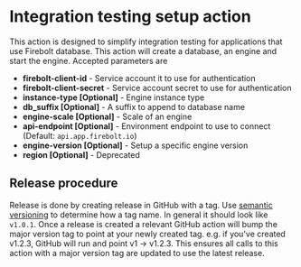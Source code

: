 # Integration testing setup action
This action is designed to simplify integration testing for applications that use Firebolt database. This action will create a database, an engine and start the engine. Accepted parameters are

- **firebolt-client-id** - Service account it to use for authentication
- **firebolt-client-secret** - Service account secret to use for authentication
- **instance-type [Optional]** - Engine instance type
- **db_suffix [Optional]** - A suffix to append to database name
- **engine-scale [Optional]** - Scale of an engine
- **api-endpoint [Optional]** -  Environment endpoint to use to connect (Default: `api.app.firebolt.io`)
- **engine-version [Optional]** - Setup a specific engine version
- **region [Optional]** - Deprecated

## Release procedure
Release is done by creating release in GitHub with a tag. Use [semantic versioning](https://semver.org/) to determine how a tag name. In general it should look like `v1.0.1`.
Once a release is created a relevant GitHub action will bump the major version tag to point at your newly created tag. e.g. if you've created v1.2.3, GitHub will run and point v1 -> v1.2.3. This ensures all calls to this action with a major version tag are updated to use the latest release.
